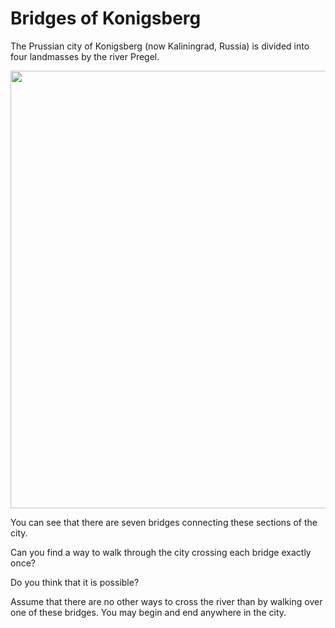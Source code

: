 # Bridges of Konigsberg

The Prussian city of Konigsberg (now Kaliningrad, Russia) is divided into four landmasses by the river Pregel.

<img src="https://github.com/supportingami/sami-maths-club/blob/master/maths-club-pack/images/konigsberg-bridges-1.png?raw=true" width=700>

You can see that there are seven bridges connecting these sections of the city.

Can you find a way to walk through the city crossing each bridge exactly once?

Do you think that it is possible?

Assume that there are no other ways to cross the river than by walking over one of these bridges. You may begin and end anywhere in the city.
